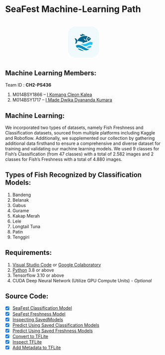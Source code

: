 <h1>SeaFest Machine-Learning Path<h1>
 <h1 align="center">
    <a href="url"><img src="https://github.com/SeaFest-Capstone/Cloud-Computing-new/blob/main/seaFest.jpg?raw=true" height="auto" width="100" style="border-radius:25%"></a>
 </h1>

<h2>Machine Learning Members:</h2>

Team ID		: <b>CH2-PS436</b>
1.  M014BSY1866 – [I Komang Cleon Kalea](https://www.linkedin.com/in/cleonkalea)
2.  M014BSY1717 – [I Made Dwika Dyananda Kumara](www.linkedin.com/in/dwikadyananda)
 
 <h2>Machine Learning:</h2>
We incorporated two types of datasets, namely Fish Freshness and Classification datasets, sourced from multiple platforms including Kaggle and Roboflow. Additionally, we supplemented our collection by gathering additional data firsthand to ensure a comprehensive and diverse dataset for training and validating our machine learning models. We used 9 classes for Fish’s Classification (from 47 classes) with a total of 2.582 images and 2 classes for Fish’s Freshness with a total of 4.880 images. 

<h2>Types of Fish Recognized by Classification Models:</h2>

1. Bandeng
2. Belanak
3. Gabus
4. Gurame
5. Kakap Merah
6. Lele
7. Longtail Tuna
8. Patin
9. Tenggiri
 
<h2>Requirements:</h2>
 
1. [Visual Studio Code](https://code.visualstudio.com/) or [Google Colaboratory](https://colab.research.google.com/)
2. [Python](https://www.python.org/downloads/) 3.8 or above
3. Tensorflow 3.10 or above
4. CUDA Deep Neural Network (Utilize GPU Compute Units) - <i>Optional</i>

<h2>Source Code:</h2>
 
- [x] [SeaFest Classification Model](https://github.com/SeaFest-Capstone/Machine-Learning/blob/master/SeaFest/SeaFest_Classification.py)
- [x] [SeaFest Freshness Model](https://github.com/SeaFest-Capstone/Machine-Learning/blob/master/SeaFest/SeaFest_Freshness.py)
- [x] [Inspecting SavedModels](https://github.com/SeaFest-Capstone/Machine-Learning/blob/master/SeaFest/inspectModels.py)
- [x] [Predict Using Saved Classification Models](https://github.com/SeaFest-Capstone/Machine-Learning/blob/master/SeaFest/ClassificationPredictTesting.py)
- [x] [Predict Using Saved Freshness Models](https://github.com/SeaFest-Capstone/Machine-Learning/blob/master/SeaFest/FreshnessPredictTesting.py)
- [x] [Convert to TFLite](https://github.com/SeaFest-Capstone/Machine-Learning/blob/master/SeaFest/Convert%20to%20TFLITE.py)
- [x] [Inspect TFLite](https://github.com/SeaFest-Capstone/Machine-Learning/blob/master/SeaFest/Inspect%20TFLite.py)
- [x] [Add Metadata to TFLite](https://github.com/SeaFest-Capstone/Machine-Learning/blob/master/SeaFest/TFLite_Metadata.ipynb)
